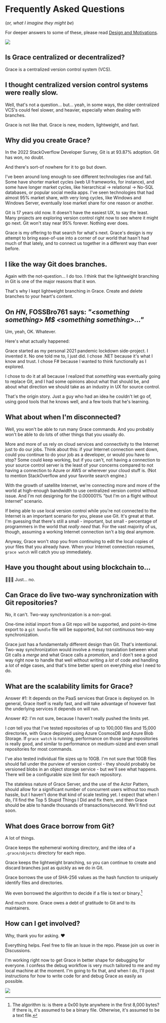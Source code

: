 # Frequently Asked Questions
(_or, what I imagine they might be_)

For deeper answers to some of these, please read [Design and Motivations](Design%20and%20Motivations.md).

![](https://gracevcsdevelopment.blob.core.windows.net/static/Orange3.svg)

## Is Grace centralized or decentralized?
Grace is a centralized version control system (VCS).

## I thought centralized version control systems were really slow.
Well, that's not a question... but... yeah, in some ways, the older centralized VCS's could feel slower, and heavier, especially when dealing with branches.

Grace is not like that. Grace is new, modern, lightweight, and fast.

## Why did you create Grace?
In the 2022 StackOverflow Developer Survey, Git is at 93.87% adoption. Git has won, no doubt.

And there's sort-of nowhere for it to go but down.

I've been around long enough to see different technologies rise and fall. Some have shorter market cycles (web UI frameworks, for instance), and some have longer market cycles, like hierarchical -> relational -> No-SQL databases, or popular social media apps. I've seen technologies that had almost 95% market share, with very long cycles, like Windows and Windows Server, eventually lose market share for one reason or another.

Git is 17 years old now. It doesn't have the easiest UX, to say the least. Many projects are exploring version control right now to see where it might go next. Git won't stay near 95% forever. Nothing ever does.

Grace is my offering to that search for what's next. Grace's design is my attempt to bring ease-of-use into a corner of our world that hasn't had much of that lately, and to connect us together in a different way than ever before.

## I like the way Git does branches.
Again with the not-question... I do too. I think that the lightweight branching in Git is one of the major reasons that it won.

That's why I kept lightweight branching in Grace. Create and delete branches to your heart's content.

## On _HN_, FOSSBro761 says: _"\<something something\> M$ \<something something\>..."_
Um, yeah, OK. Whatever.

Here's what actually happened:

Grace started as my personal 2021 pandemic lockdown side-project. I invented it. No one told me to, I just did. I chose .NET because it's what I know and trust. I chose F# because I wanted to think functionally as I explored.

I chose to do it at all because I realized that _something_ was eventually going to replace Git, and I had some opinions about what that should be, and about what direction we should take as an industry in UX for source control.

That's the origin story. Just a guy who had an idea he couldn't let go of, using good tools that he knows well, and a few tools that he's learning.

## What about when I'm disconnected?
Well, you won't be able to run many Grace commands. And you probably won't be able to do lots of other things that you usually do.

More and more of us rely on cloud services and connectivity to the Internet just to do our jobs. Think about this: if your Internet connection went down, could you continue to do your job as a developer, or would you have to stop? Some could keep working, but if you can't, not having a connection to your source control server is the least of your concerns compared to not having a connection to Azure or AWS or wherever your cloud stuff is. (Not to mention StackOverflow and your favorite search engine.)

With the growth of satellite Internet, we're connecting more and more of the world at high-enough bandwidth to use centralized version control without issue. And I'm not designing for the 0.000001% "but I'm on a flight without Internet" scenario.

If being able to use local version control while you're not connected to the Internet is an important scenario for you, please use Git. It's great at that. I'm guessing that there's still a small - important, but small - percentage of programmers in the world that _really need_ that. For the vast majority of us, though, assuming a working Internet connection isn't a big deal anymore.

Anyway, Grace won't stop you from continuing to edit the local copies of your files that you already have. When your Internet connection resumes, `grace watch` will catch you up immediately.

## Have you thought about using blockchain to...
🤦🏼‍♂️ Just... no.

## Can Grace do live two-way synchronization with Git repositories?
No, it can't. Two-way synchronization is a non-goal.

One-time initial import from a Git repo will be supported, and point-in-time export to a `git bundle` file will be supported, but not continuous two-way synchronization.

Grace just has a fundamentally different design than Git. That's intentional. Two-way synchronization would involve a messy translation between what Git calls a _merge_ and what Grace calls a _promotion_, and I don't see a good way right now to handle that well without writing a _lot_ of code and handling a _lot_ of edge cases, and that's time better spent on everything else I need to do.

## What are the scalability limits for Grace?
Answer #1: It depends on the PaaS services that Grace is deployed on. In general, Grace itself is really fast, and will take advantage of however fast the underlying services it depends on will run.

Answer #2: I'm not sure, because I haven't really pushed the limits yet.

I _can_ tell you that I've tested repositories of up to 100,000 files and 15,000 directories, with Grace deployed using Azure CosmosDB and Azure Blob Storage. If `grace watch` is running, performance on those large repositories is really good, and similar to performance on medium-sized and even small repositories for most commands.

I've also tested individual file sizes up to 10GB. I'm not sure that 10GB files should fall under the purview of version control - they should probably be versioned blobs in an object storage service - but we'll see what happens. There will be a configurable size limit for each repository.

The stateless nature of Grace Server, and the use of the Actor Pattern, should allow for a significant number of concurrent users without too much hassle, but I haven't done that kind of scale testing yet. I expect that when I do, I'll find the Top 5 Stupid Things I Did and fix them, and then Grace should be able to handle thousands of transactions/second. We'll find out soon.

## What does Grace borrow from Git?
A lot of things.

Grace keeps the ephemeral working directory, and the idea of a `.grace/objects` directory for each repo.

Grace keeps the lightweight branching, so you can continue to create and discard branches just as quickly as we do in Git.

Grace borrows the use of SHA-256 values as the hash function to uniquely identify files and directories.

We even borrowed the algorithm to decide if a file is text or binary.[^binary]

And much more. Grace owes a debt of gratitude to Git and to its maintainers.

## How can I get involved?
Why, thank you for asking. ♥️

Everything helps. Feel free to file an Issue in the repo. Please join us over in Discussions.

I'm working right now to get Grace in better shape for debugging for everyone. I confess the debug workflow is very much tailored to me and my local machine at the moment. I'm going to fix that, and when I do, I'll post instructions for how to write code for and debug Grace as easily as possible.

![](https://gracevcsdevelopment.blob.core.windows.net/static/Orange3.svg)

[^binary]: The algorithm is: is there a 0x00 byte anywhere in the first 8,000 bytes? If there is, it's assumed to be a binary file. Otherwise, it's assumed to be a text file.